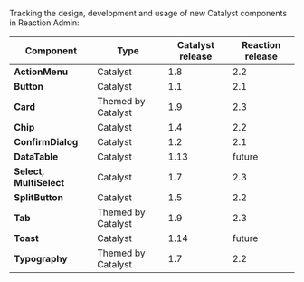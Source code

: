 Tracking the design, development and usage of new Catalyst components in Reaction Admin:

| Component     | Type               | Catalyst release | Reaction release |
|---------------|--------------------|------------------|------------------|
| **ActionMenu**    | Catalyst           | 1.8              | 2.2              |
| **Button**        | Catalyst           | 1.1              | 2.1              |
| **Card**          | Themed by Catalyst | 1.9              | 2.3              |
| **Chip**          | Catalyst           | 1.4              | 2.2              |
| **ConfirmDialog** | Catalyst           | 1.2              | 2.1              |
| **DataTable** | Catalyst           | 1.13              | future              |
| **Select, MultiSelect**        | Catalyst           | 1.7              | 2.3              |
| **SplitButton**   | Catalyst           | 1.5              | 2.2              |
| **Tab**           | Themed by Catalyst | 1.9              | 2.3              |
| **Toast**           | Catalyst | 1.14              | future              |
| **Typography**    | Themed by Catalyst | 1.7              | 2.2              |